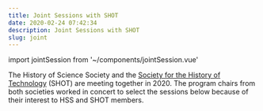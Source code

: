 ```yaml
---
title: Joint Sessions with SHOT
date: 2020-02-24 07:42:34
description: Joint Sessions with SHOT
slug: joint
---
```


import jointSession from '~/components/jointSession.vue'

The History of Science Society and the [Society for the History of Technology](https://www.historyoftechnology.org/) (SHOT) are meeting together in 2020. The program chairs from both societies worked in concert to select the sessions below because of their interest to HSS and SHOT members.

<joint-session />
